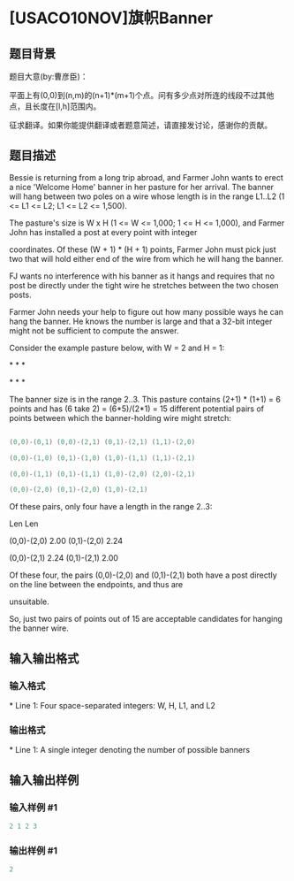 # [USACO10NOV]旗帜Banner

## 题目背景

题目大意(by:曹彦臣)：

平面上有(0,0)到(n,m)的(n+1)\*(m+1)个点。问有多少点对所连的线段不过其他点，且长度在[l,h]范围内。

征求翻译。如果你能提供翻译或者题意简述，请直接发讨论，感谢你的贡献。

## 题目描述

Bessie is returning from a long trip abroad, and Farmer John wants to erect a nice 'Welcome Home' banner in her pasture for her arrival. The banner will hang between two poles on a wire whose length is in the range L1..L2 (1 <= L1 <= L2; L1 <= L2 <= 1,500).

The pasture's size is W x H (1 <= W <= 1,000; 1 <= H <= 1,000), and Farmer John has installed a post at every point with integer

coordinates. Of these (W + 1) \* (H + 1) points, Farmer John must pick just two that will hold either end of the wire from which he will hang the banner.

FJ wants no interference with his banner as it hangs and requires that no post be directly under the tight wire he stretches between the two chosen posts.

Farmer John needs your help to figure out how many possible ways he can hang the banner. He knows the number is large and that a 32-bit integer might not be sufficient to compute the answer.

Consider the example pasture below, with W = 2 and H = 1:

\* \* \*

\* \* \*

The banner size is in the range 2..3. This pasture contains (2+1) \* (1+1) = 6 points and has (6 take 2) = (6\*5)/(2\*1) = 15 different potential pairs of points between which the banner-holding wire might stretch:

```cpp

(0,0)-(0,1) (0,0)-(2,1) (0,1)-(2,1) (1,1)-(2,0)

(0,0)-(1,0) (0,1)-(1,0) (1,0)-(1,1) (1,1)-(2,1)

(0,0)-(1,1) (0,1)-(1,1) (1,0)-(2,0) (2,0)-(2,1)

(0,0)-(2,0) (0,1)-(2,0) (1,0)-(2,1)

```

Of these pairs, only four have a length in the range 2..3:

Len Len

(0,0)-(2,0) 2.00 (0,1)-(2,0) 2.24

(0,0)-(2,1) 2.24 (0,1)-(2,1) 2.00

Of these four, the pairs (0,0)-(2,0) and (0,1)-(2,1) both have a post directly on the line between the endpoints, and thus are

unsuitable.

So, just two pairs of points out of 15 are acceptable candidates for hanging the banner wire.

## 输入输出格式

### 输入格式

\* Line 1: Four space-separated integers: W, H, L1, and L2

### 输出格式

\* Line 1: A single integer denoting the number of possible banners

## 输入输出样例

### 输入样例 #1

```cpp
2 1 2 3 

```
### 输出样例 #1

```cpp
2 

```
